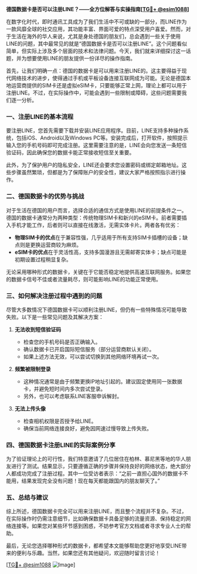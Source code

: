 **德国数据卡是否可以注册LINE？——全方位解答与实操指南[[TG💪+ @esim1088](https://t.me/s/esim1088)]**

在数字化时代，即时通讯工具成为了我们生活中不可或缺的一部分，而LINE作为一款风靡全球的社交应用，其功能丰富、界面可爱的特点深受用户喜爱。然而，对于生活在海外的华人来说，尤其是身处德国的朋友们，总会遇到一些关于使用LINE的问题，其中最常见的就是“德国数据卡是否可以注册LINE”。这个问题看似简单，但实际上涉及多个层面的技术和法律问题。今天，我们就来详细探讨这一话题，并为想要使用LINE的朋友提供一份详尽的操作指南。

首先，让我们明确一点：德国的数据卡是可以用来注册LINE的。这主要得益于现代网络技术的进步，使得通过手机或平板设备连接互联网成为可能。无论是德国本地运营商提供的SIM卡还是虚拟eSIM卡，只要能够正常上网，理论上都可以用于注册LINE。不过，在实际操作中，可能会遇到一些限制或障碍，这些问题需要我们逐一分析。

### **一、注册LINE的基本流程**

要注册LINE，您首先需要下载并安装LINE应用程序。目前，LINE支持多种操作系统，包括iOS、Android以及Windows PC等。安装完成后，打开软件，按照提示输入您的手机号码即可完成注册。这里需要注意的是，LINE会向您发送一条短信验证码，因此确保您的数据卡能正常接收短信至关重要。

此外，为了保护用户的隐私安全，LINE还会要求您设置密码或绑定邮箱地址。这些步骤虽然繁琐，但都是为了保障账户的安全性，建议大家严格按照指示进行操作。

### **二、德国数据卡的优势与挑战**

对于生活在德国的用户而言，选择合适的通信方式是使用LINE的前提条件之一。德国的数据卡通常分为两种类型：传统物理SIM卡和新兴的eSIM卡。前者需要插入手机才能工作，后者则可以直接在线激活，无需实体卡片。两者各有优劣：

- **物理SIM卡的优点**在于兼容性强，几乎适用于所有支持SIM卡插槽的设备；缺点则是更换运营商较为麻烦。
- **eSIM卡的优点**在于灵活性高，支持多国漫游且无需邮寄实体卡；缺点可能是初期设置过程稍显复杂。

无论采用哪种形式的数据卡，关键在于它能否稳定地提供高速互联网服务。如果您的数据卡信号不佳或者流量耗尽，则可能影响LINE的功能正常使用。

### **三、如何解决注册过程中遇到的问题**

尽管大多数情况下德国数据卡可以顺利注册LINE，但仍有一些特殊情况可能导致失败。以下是一些常见问题及其解决方案：

1. **无法收到短信验证码**
   - 检查您的手机号码是否正确输入。
   - 确认数据卡已开启国际短信服务（部分运营商默认关闭）。
   - 如果上述方法无效，可以尝试切换到其他网络环境再试一次。

2. **频繁被限制登录**
   - 这种情况通常是由于频繁更换IP地址引起的。建议固定使用同一张数据卡，并避免短时间内多次尝试登录。
   - 另外，也可以考虑联系LINE客服申诉解封。

3. **无法上传头像**
   - 检查相机权限是否授予给LINE。
   - 确保当前网络连接良好，避免因网速过慢导致上传失败。

### **四、德国数据卡注册LINE的实际案例分享**

为了验证理论上的可行性，我们特意邀请了几位居住在柏林、慕尼黑等地的华人朋友进行了测试。结果显示，只要遵循正确的步骤并保持良好的网络状态，绝大部分人都成功完成了注册过程。其中一位受访者表示：“之前一直担心国外的数据卡不能用，结果发现完全没有问题！现在每天都能跟国内的朋友聊天了。”

### **五、总结与建议**

综上所述，德国数据卡完全可以用来注册LINE，而且整个流程并不复杂。不过，在实际操作时仍需注意细节，比如确保数据卡具备足够的流量资源、保持稳定的网络连接等。如果您对某些环节感到困惑，不妨参考官方文档或者寻求专业人士的帮助。

最后，无论您选择哪种形式的数据卡，都希望本文能够帮助您更好地享受LINE带来的便利与乐趣。当然，如果您还有其他疑问，欢迎随时留言讨论！

[[TG💪+ @esim1088](https://t.me/s/esim1088) ![Image](https://i.postimg.cc/4NQfJmqS/Snipaste-2025-05-13-00-14-12.png)]